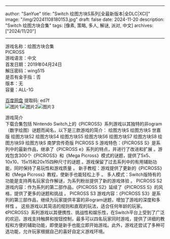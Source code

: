 
---
author: "SanYue"
title: "Switch 绘图方块S系列[全最新版本|全DLC|XCI]"
image: "/img/20241108180153.jpg"
draft: false
date: 2024-11-20
description: "Switch 绘图方块合集"
tags: [像素, 策略, 多人, 解谜, 派对, 中文]
archives: ["2024/11/20"]

---

游戏名称：绘图方块合集   
PICROSS    
游戏语言：中文  
首发日期：2019年04月24日  
解压密码：wing515  
是否有金手指：否  
版本：无   
容量：ALL-1G

[百度网盘](https//pan.baidu.com/s/1zbkcnzTB7abPbKZgmkLKzA) 提取码: ed7f  
![图片1](/img/scm6y6.jpg)![图片2](/img/scm6y8.jpg)![图片3](/img/scm6y4.jpg)  

游戏简介  
下载合集包括
Nintendo Switch上的《PICROSS》系列游戏以其独特的非ogram（数字绘图）谜题而闻名，以下是三款游戏的简介：
绘图方块S
绘图方块S 世嘉版
绘图方块S2
绘图方块S4
绘图方块S5
绘图方块S6
绘图方块S7
绘图方块S8
绘图方块S9
绘图方块S 南梦宫传奇版
PICROSS S
游戏特色：《PICROSS S》是系列中的最新作品，继承了《PICROSS e》系列的特点，并进行了改进和扩展
。游戏包含300个《PICROSS》和《Mega Picross》模式的谜题，提供了5x5、10x10、15x15和20x15四种尺寸的谜题
。游戏保留了过去系列中的有用辅助功能，同时保持了易玩性和游戏质量
。
新手教程：游戏提供了更新的《PICROSS》和《Mega Picross》教程，使新手也能轻松上手
。
多人模式：Switch版特有的功能是支持两名玩家合作解谜，为系列粉丝提供了新的游戏体验
。
PICROSS S2
游戏内容：作为系列的第二部作品，《PICROSS S2》延续了《PICROSS S》的风格，提供了更多的谜题和挑战
。
PICROSS S3
游戏内容：《PICROSS S3》是系列的第三部作品，继续为玩家提供丰富的非ogram谜题，增加了游戏的深度和多样性
。
这些游戏以其简洁的规则和直观的玩法，适合任何年龄的玩家。《PICROSS》系列游戏以其便携性、挑战性和娱乐性，在Switch平台上受到了广泛的欢迎。游戏支持触屏和按钮控制，最多可以四名玩家同时游戏，提供了详细的教程和方便的辅助功能，即使是新手也能立即开始游戏。此外，游戏还尝试了多种可选功能，允许玩家根据自己的喜好自定义游戏环境。
